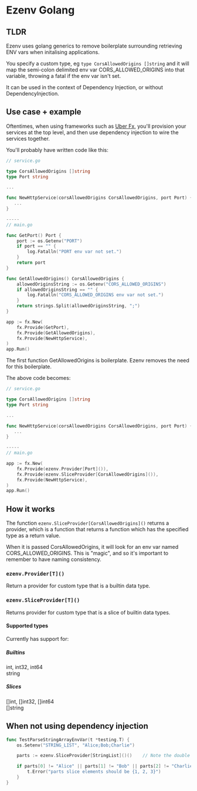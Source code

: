 # Ezenv Golang

## TLDR

Ezenv uses golang generics to remove boilerplate surrounding retrieving ENV vars when initalising applications.

You specify a custom type, eg `type CorsAllowedOrigins []string` and it will map the semi-colon delimited env var
CORS_ALLOWED_ORIGINS into that variable, throwing a fatal if the env var isn't set.

It can be used in the context of Dependency Injection, or without DependencyInjection.

## Use case + example

Oftentimes, when using frameworks such as [Uber Fx](https://github.com/uber-go/fx), you'll provision your services 
at the top level, and then use dependency injection to wire the services together.

You'll probably have written code like this:

```go
// service.go

type CorsAllowedOrigins []string
type Port string

...

func NewHttpService(corsAllowedOrigins CorsAllowedOrigins, port Port) {
   ...
}

-----
// main.go

func GetPort() Port {
    port := os.Getenv("PORT")
    if port == "" {
        log.Fatalln("PORT env var not set.")
    }
    return port
}

func GetAllowedOrigins() CorsAllowedOrigins {
    allowedOriginsString := os.Getenv("CORS_ALLOWED_ORIGINS")
    if allowedOriginsString == "" {
        log.Fatalln("CORS_ALLOWED_ORIGINS env var not set.")
    }
    return strings.Split(allowedOriginsString, ";")
}

app := fx.New(
    fx.Provide(GetPort),
    fx.Provide(GetAllowedOrigins),
    fx.Provide(NewHttpService),
)
app.Run()

```

The first function GetAllowedOrigins is boilerplate. Ezenv removes the need for this boilerplate.

The above code becomes:

```go
// service.go

type CorsAllowedOrigins []string
type Port string

...

func NewHttpService(corsAllowedOrigins CorsAllowedOrigins, port Port) {
   ...
}

-----
// main.go

app := fx.New(
    fx.Provide(ezenv.Provider[Port]()),
    fx.Provide(ezenv.SliceProvider[CorsAllowedOrigins]()),
    fx.Provide(NewHttpService),
)
app.Run()

```

## How it works

The function `ezenv.SliceProvider[CorsAllowedOrigins]()` returns a provider, which is a function that returns a 
function which has the specified type as a return value.

When it is passed CorsAllowedOrigins, it will look for an env var named CORS_ALLOWED_ORIGINS. This is "magic", and so 
it's important to remember to have naming consistency.

### `ezenv.Provider[T]()`

Return a provider for custom type that is a builtin data type.

### `ezenv.SliceProvider[T]()`

Returns provider for custom type that is a slice of builtin data types.

#### Supported types

Currently has support for:

##### Builtins

int, int32, int64   
string

##### Slices

[]int, []int32, []int64   
[]string

## When not using dependency injection

```go
func TestParseStringArrayEnvVar(t *testing.T) {   
    os.Setenv("STRING_LIST", "Alice;Bob;Charlie")   

    parts := ezenv.SliceProvider[StringList]()()    // Note the double function call.

    if parts[0] != "Alice" || parts[1] != "Bob" || parts[2] != "Charlie" {   
        t.Error("parts slice elements should be {1, 2, 3}")   
    }
}
```